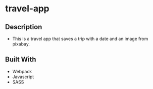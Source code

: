 # travel-app

## Description

- This is a travel app that saves a trip with a date and an image from pixabay.

## Built With
- Webpack
- Javascript
- SASS


